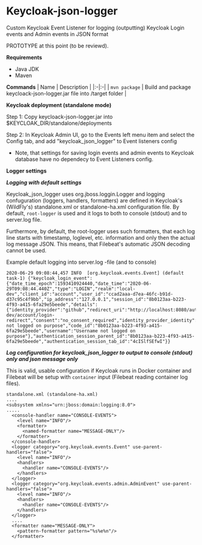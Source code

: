 # Keycloak-json-logger
Custom Keycloak Event Listener for logging (outputting) Keycloak Login events and Admin events in JSON format

PROTOTYPE at this point (to be reviewd).

**Requirements**
- Java JDK
- Maven

**Commands**
| Name | Description |
|:-|:-|
| `mvn package` | Build and package keycloack-json-logger.jar file into /target folder |

**Keycloak deployment (standalone mode)**

Step 1: Copy keycloack-json-logger.jar into $KEYCLOAK_DIR/standalone/deployments

Step 2: In Keycloak Admin UI, go to the Events left menu item and select the Config tab, and add "keycloak_json_logger" to Event listeners config
- Note, that settings for saving login events and admin events to Keycloak database have no dependecy to Event Listeners config.

**Logger settings**

***Logging with default settings***

Keycloak_json_logger uses org.jboss.loggin.Logger and logging confuguration (loggers, handlers, formatters) are defined in Keycloak's (WildFly's) standalone.xml or standalone-ha.xml configuration file. By default, `root-logger` is used and it logs to both to console (stdout) and to  server.log file.

Furthermore, by default, the root-logger uses such formatters, that each log line starts with timestamp, loglevel, etc. information and only then the actual log message JSON. This means, that Filebeat's automatic JSON decoding cannot be used.

Example default logging into server.log -file (and to console)
``` 
2020-06-29 09:08:44,457 INFO  [org.keycloak.events.Event] (default task-1) {"keycloak_login_event":{"date_time_epoch":1593410924440,"date_time":"2020-06-29T09:08:44.440Z","type":"LOGIN","realm":"local-dev","client_id":"account","user_id":"ccad2aaa-d7ea-46fc-b91d-d37c95c4f9bb","ip_address":"127.0.0.1","session_id":"8b0123aa-b223-4f93-a415-6fa29e5beede","details":{"identity_provider":"github","redirect_uri":"http://localhost:8080/auth/realms/local-dev/account/login-redirect","consent":"no_consent_required","identity_provider_identity":"Username not logged on purpose","code_id":"8b0123aa-b223-4f93-a415-6fa29e5beede","username":"Username not logged on purpose"},"authentication_session_parent_id":"8b0123aa-b223-4f93-a415-6fa29e5beede","authentication_session_tab_id":"4cISlfSEfwI"}}
```

***Log configuration for keycloak_json_logger to output to console (stdout) only and json message only***

This is valid, usable configuration if Keycloak runs in Docker container and Filebeat will be setup with `container` input (Filebeat reading container log files).
```
standalone.xml (standalone-ha.xml)
....
<subsystem xmlns="urn:jboss:domain:logging:8.0">
.....
  <console-handler name="CONSOLE-EVENTS">
    <level name="INFO"/>
    <formatter>
      <named-formatter name="MESSAGE-ONLY"/>
    </formatter>
  </console-handler>
  <logger category="org.keycloak.events.Event" use-parent-handlers="false">
    <level name="INFO"/>
    <handlers>
      <handler name="CONSOLE-EVENTS"/>
    </handlers>
  </logger>
  <logger category="org.keycloak.events.admin.AdminEvent" use-parent-handlers="false">
    <level name="INFO"/>
    <handlers>
      <handler name="CONSOLE-EVENTS"/>
    </handlers>
  </logger>
  ....
  <formatter name="MESSAGE-ONLY">
    <pattern-formatter pattern="%s%e%n"/>
  </formatter>
 ```

